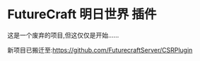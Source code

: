 # FutureCraft 明日世界 插件

这是一个废弃的项目,但这仅仅是开始......

新项目已搬迁至:https://github.com/FuturecraftServer/CSRPlugin





